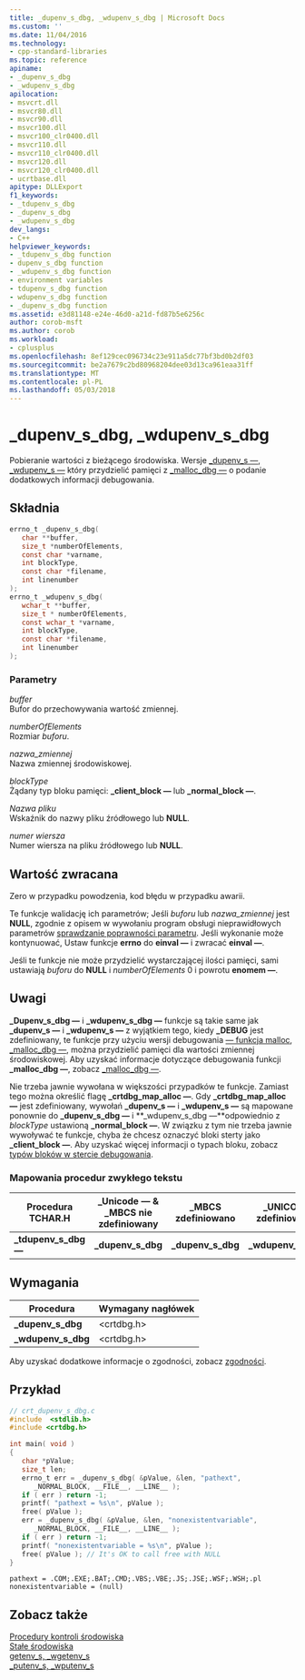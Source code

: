 ```yaml
---
title: _dupenv_s_dbg, _wdupenv_s_dbg | Microsoft Docs
ms.custom: ''
ms.date: 11/04/2016
ms.technology:
- cpp-standard-libraries
ms.topic: reference
apiname:
- _dupenv_s_dbg
- _wdupenv_s_dbg
apilocation:
- msvcrt.dll
- msvcr80.dll
- msvcr90.dll
- msvcr100.dll
- msvcr100_clr0400.dll
- msvcr110.dll
- msvcr110_clr0400.dll
- msvcr120.dll
- msvcr120_clr0400.dll
- ucrtbase.dll
apitype: DLLExport
f1_keywords:
- _tdupenv_s_dbg
- _dupenv_s_dbg
- _wdupenv_s_dbg
dev_langs:
- C++
helpviewer_keywords:
- _tdupenv_s_dbg function
- dupenv_s_dbg function
- _wdupenv_s_dbg function
- environment variables
- tdupenv_s_dbg function
- wdupenv_s_dbg function
- _dupenv_s_dbg function
ms.assetid: e3d81148-e24e-46d0-a21d-fd87b5e6256c
author: corob-msft
ms.author: corob
ms.workload:
- cplusplus
ms.openlocfilehash: 8ef129cec096734c23e911a5dc77bf3bd0b2df03
ms.sourcegitcommit: be2a7679c2bd80968204dee03d13ca961eaa31ff
ms.translationtype: MT
ms.contentlocale: pl-PL
ms.lasthandoff: 05/03/2018
---
```

# <a name="dupenvsdbg-wdupenvsdbg"></a>_dupenv_s_dbg, _wdupenv_s_dbg

Pobieranie wartości z bieżącego środowiska.  Wersje [_dupenv_s —, _wdupenv_s —](dupenv-s-wdupenv-s.md) który przydzielić pamięci z [_malloc_dbg —](malloc-dbg.md) o podanie dodatkowych informacji debugowania.

## <a name="syntax"></a>Składnia

```C
errno_t _dupenv_s_dbg(
   char **buffer,
   size_t *numberOfElements,
   const char *varname,
   int blockType,
   const char *filename,
   int linenumber
);
errno_t _wdupenv_s_dbg(
   wchar_t **buffer,
   size_t * numberOfElements,
   const wchar_t *varname,
   int blockType,
   const char *filename,
   int linenumber
);
```

### <a name="parameters"></a>Parametry

*buffer*<br/>
Bufor do przechowywania wartość zmiennej.

*numberOfElements*<br/>
Rozmiar *buforu*.

*nazwa_zmiennej*<br/>
Nazwa zmiennej środowiskowej.

*blockType*<br/>
Żądany typ bloku pamięci: **_client_block —** lub **_normal_block —**.

*Nazwa pliku*<br/>
Wskaźnik do nazwy pliku źródłowego lub **NULL**.

*numer wiersza*<br/>
Numer wiersza na pliku źródłowego lub **NULL**.

## <a name="return-value"></a>Wartość zwracana

Zero w przypadku powodzenia, kod błędu w przypadku awarii.

Te funkcje walidację ich parametrów; Jeśli *buforu* lub *nazwa_zmiennej* jest **NULL**, zgodnie z opisem w wywołaniu program obsługi nieprawidłowych parametrów [sprawdzanie poprawności parametru](../../c-runtime-library/parameter-validation.md). Jeśli wykonanie może kontynuować, Ustaw funkcje **errno** do **einval —** i zwracać **einval —**.

Jeśli te funkcje nie może przydzielić wystarczającej ilości pamięci, sami ustawiają *buforu* do **NULL** i *numberOfElements* 0 i powrotu **enomem —**.

## <a name="remarks"></a>Uwagi

**_Dupenv_s_dbg —** i **_wdupenv_s_dbg —** funkcje są takie same jak **_dupenv_s —** i **_wdupenv_s —** z wyjątkiem tego, kiedy **_DEBUG** jest zdefiniowany, te funkcje przy użyciu wersji debugowania [— funkcja malloc](malloc.md), [_malloc_dbg —](malloc-dbg.md), można przydzielić pamięci dla wartości zmiennej środowiskowej. Aby uzyskać informacje dotyczące debugowania funkcji **_malloc_dbg —**, zobacz [_malloc_dbg —](malloc-dbg.md).

Nie trzeba jawnie wywołana w większości przypadków te funkcje. Zamiast tego można określić flagę **_crtdbg_map_alloc —**. Gdy **_crtdbg_map_alloc —** jest zdefiniowany, wywołań **_dupenv_s —** i **_wdupenv_s —** są mapowane ponownie do **_dupenv_s_dbg —** i **_wdupenv_s_dbg —**odpowiednio z *blockType* ustawioną **_normal_block —**. W związku z tym nie trzeba jawnie wywoływać te funkcje, chyba że chcesz oznaczyć bloki sterty jako **_client_block —**. Aby uzyskać więcej informacji o typach bloku, zobacz [typów bloków w stercie debugowania](/visualstudio/debugger/crt-debug-heap-details).

### <a name="generic-text-routine-mappings"></a>Mapowania procedur zwykłego tekstu

|Procedura TCHAR.H|_Unicode — & _MBCS nie zdefiniowany|_MBCS zdefiniowano|_UNICODE zdefiniowano|
|---------------------|------------------------------------|--------------------|-----------------------|
|**_tdupenv_s_dbg —**|**_dupenv_s_dbg**|**_dupenv_s_dbg**|**_wdupenv_s_dbg**|

## <a name="requirements"></a>Wymagania

|Procedura|Wymagany nagłówek|
|-------------|---------------------|
|**_dupenv_s_dbg**|\<crtdbg.h>|
|**_wdupenv_s_dbg**|\<crtdbg.h>|

Aby uzyskać dodatkowe informacje o zgodności, zobacz [zgodności](../../c-runtime-library/compatibility.md).

## <a name="example"></a>Przykład

```C
// crt_dupenv_s_dbg.c
#include  <stdlib.h>
#include <crtdbg.h>

int main( void )
{
   char *pValue;
   size_t len;
   errno_t err = _dupenv_s_dbg( &pValue, &len, "pathext",
      _NORMAL_BLOCK, __FILE__, __LINE__ );
   if ( err ) return -1;
   printf( "pathext = %s\n", pValue );
   free( pValue );
   err = _dupenv_s_dbg( &pValue, &len, "nonexistentvariable",
      _NORMAL_BLOCK, __FILE__, __LINE__ );
   if ( err ) return -1;
   printf( "nonexistentvariable = %s\n", pValue );
   free( pValue ); // It's OK to call free with NULL
}
```

```Output
pathext = .COM;.EXE;.BAT;.CMD;.VBS;.VBE;.JS;.JSE;.WSF;.WSH;.pl
nonexistentvariable = (null)
```

## <a name="see-also"></a>Zobacz także

[Procedury kontroli środowiska](../../c-runtime-library/process-and-environment-control.md)<br/>
[Stałe środowiska](../../c-runtime-library/environmental-constants.md)<br/>
[getenv_s, _wgetenv_s](getenv-s-wgetenv-s.md)<br/>
[_putenv_s, _wputenv_s](putenv-s-wputenv-s.md)<br/>
